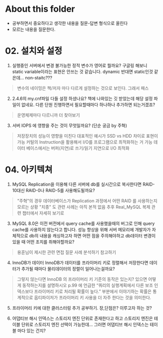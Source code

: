 # About this folder

- 공부하면서 중요하다고 생각한 내용을 질문-답변 형식으로 올린다
- 모르는 내용을 질문한다.

# 02. 설치와 설정

1. 실행중인 서버에서 변경 불가능한 정적 변수가 영어로 뭘까요? 구글링 해보니 static variable이라는 표현은 안쓰는 것 같습니다. dynamic 반대면 static인것 같은데...
	 non-staitc???

> 변수의 네이밍은 책/저자 마다 다르게 설정하는 것으로 보인다. 그래서 패스

2. 2.4.6의 my.cnf파일 다들 설정 하셨나요? 책에 나와있는 깃 받았는데 해당 설정 파일이 없네요. 다른 단원 진행하면서 필요할때마다 하나하나 추가하면 되는거겠죠?

> 운영체제마다 다르니까 더 찾아보기

3. 서버 IOPS 에 영향을 주는 것이 무엇일까요? \(단순 궁금 by 주혁)

> 저장장치의 성능이 영향을 미친다
> 대표적인 예시가 SSD vs HDD 차이로 표현이 가능
> 커털의 Instruction을 활용해서 I/O를 프로그램으로 최적화하는 거 가능
> 데이터 베이스에서는 버퍼\(지연)로 쓰기/읽기 지연으로 I/O 최적화

# 04. 아키텍쳐

1. MySQL Replication을 이용해 다른 서버에 db를 실시간으로 복사한다면 RAID-10대신 RAID-0나 RAID-5를 사용해도될까요?

> "주혁"의 경우 데이터베이스가 Replication 과정에서 어떤 RAID 를 사용하는지 모르는 상황
> "치종" 도 관련 사례는 아직 본적 없음
> 추후 Real_MySQL 복제 관련 챕터에서 자세히 보기로

3. MySQL 8.0은 이전 버전에서 query cache를 사용했을때의 버그로 인해 query cache를 사용하지 않는다고 합니다. 성능 향상을 위해 서버 메모리에 개발자가 자체적으로 db의 내용을 캐싱하고자
	 하면 어떤 점을 주의해야하고 db데이터 변경이 있을 때 어떤 조치를 취해야할까요?

> 용훈님이 제시한 관련 면접 질문 사례 분석하기 참고하기

4. InnoDB가 데이터 InnoDB가 데이터를 프라이머리 키로 정렬해서 저장한다면 데이터가 추가될 때마다 물리데이터의 정렬이 일어나는걸까요?

> 그렇지 않는다면 InnoDB 의 프라이머리 키 기준의 동작은 있는지? 있으면 어떻게 동작하는지를 설명하시오
> p.99 에 언급한 “쿼리의 실행계획에서 다른 보조 인덱스보다 프라이머리 키로 처리될 확률이 높다.” 부분에서 이야기하는 확률은 통계적으로 옵티파이저가 프라이머리 키 사용을 더 자주 한다는 것을 의미한다.

5. 프라이머리 키에 대한 클러스터링 추가 공부하기. 장,단점은? 이루고자 하는 것?

6. 어댑티브 해시 인덱스는 스토리지 엔진 단위로 존재한다고 하고 스토리지 엔진은 테이블 단위로 스토리지 엔진 선택이 가능한데… 그러면 어댑티브 해시 인덱스는 테이블 마다 있는 건지?
